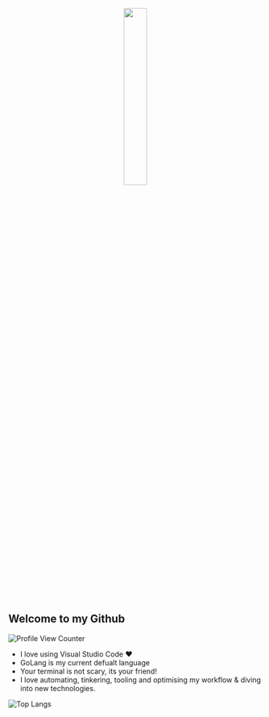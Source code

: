 <p align="center">
  <img src="https://media.giphy.com/media/bGgsc5mWoryfgKBx1u/giphy.gif" width="30%" height="30%"/>
</p>

## Welcome to my Github

![Profile View Counter](https://komarev.com/ghpvc/?username=connor-ve)

- I love using Visual Studio Code ❤️
- GoLang is my current defualt language
- Your terminal is not scary, its your friend!
- I love automating, tinkering, tooling and optimising my workflow & diving into new technologies.

![Top Langs](https://github-readme-stats.vercel.app/api/top-langs/?username=connor-ve&layout=compact&border_radius=6&theme=synthwave&custom_title=Languages%20I%20Use)
